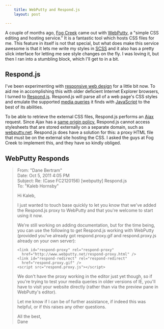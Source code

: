 ```yaml
---
    title: WebPutty and Respond.js
    layout: post

---
```


A couple of months ago, [Fog Creek][] came out with [WebPutty][], a "simple CSS
editing and hosting service."  It is a fantastic tool which hosts CSS files for
me.  This feature in itself is not that special, but what does make this
service awesome is that it lets me write my styles in [SCSS][] and it also has
a pretty slick interface for letting me see style changes on the fly.  I was
loving it, but then I ran into a stumbling block, which I'll get to in a bit.

Respond.js
----------

I've been experimenting with [responsive web design][] for a little bit now.  To
aid me in accomplishing this with older deficient Internet Explorer browsers, I
turned to [Respond.js][].  Respond.js will parse all of a web page's CSS styles
and emulate the supported [media queries][] it finds with [JavaScript][] to the
best of its abilities.

To be able to retrieve the external CSS files, Respond.js performs an [Ajax][]
request.  Since Ajax has a [same origin policy][], Respond.js cannot access
stylesheets that are stored externally on a separate domain, such as
[webputty.net][WebPutty].  Respond.js does have a solution for this: a proxy
HTML file that must be on the external site hosting the CSS.  I asked the guys
at Fog Creek to implement this, and they have so kindly obliged.

WebPutty Responds
-----------------

> From: "Dane Bertram"  
> Date: Oct 5, 2011 4:05 PM  
> Subject: Re: (Case FC2120156) \[webputty\] Respond.js  
> To: "Kaleb Hornsby"
> 
> Hi Kaleb,
> 
> I just wanted to touch base quickly to let you know that we've added the
> Respond.js proxy to WebPutty and that you're welcome to start using it now.
>
> We're still working on adding documentation, but for the time being, you can
> use the following to get Respond.js working with WebPutty (provided you've
> already got respond.proxy.gif and respond.proxy.js already on your own
> server): 
> 
>     <link id="respond-proxy" rel="respond-proxy"
>       href="http://www.webputty.net/respond-proxy.html" />
>     <link id="respond-redirect" rel="respond-redirect"
>       href="respond.proxy.gif" />
>     <script src="respond.proxy.js"></script>
>
> We don't have the proxy working in the editor just yet though, so if you're
> trying to test your media queries in older versions of IE, you'll have to
> visit your website directly (rather than via the preview pane in WebPutty's
> editor).
> 
> Let me know if I can be of further assistance, if indeed this was helpful, or
> if this raises any other questions.
>
> All the best,  
> Dane

[Fog Creek]: http://www.fogcreek.com "Fog Creek Software"
[WebPutty]: http://www.webputty.net
[SCSS]: http://sass-lang.com/ "Sassy CSS"
[responsive web design]: /htes5/respond/
[Respond.js]: https://github.com/scottjehl/Respond "CSS Media Query Shim"
[media queries]: https://developer.mozilla.org/en/CSS/Media_queries
[JavaScript]: /comp/lang/javascript/
[Ajax]: http://softwareas.com/ajax-not-ajax-a-user-centered-definition
[same origin policy]: http://en.wikipedia.org/wiki/XMLHttpRequest#Cross-domain_requests
